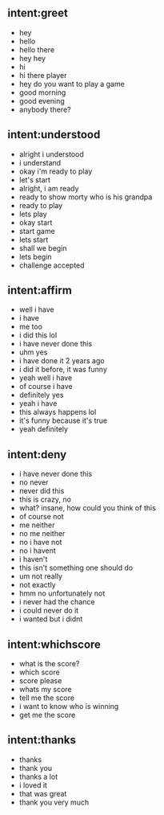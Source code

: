 ## intent:greet
- hey
- hello
- hello there
- hey hey
- hi
- hi there player
- hey do you want to play a game
- good morning
- good evening
- anybody there?

## intent:understood
- alright i understood
- i understand
- okay i'm ready to play 
- let's start
- alright, i am ready
- ready to show morty who is his grandpa
- ready to play
- lets play
- okay start
- start game
- lets start
- shall we begin
- lets begin
- challenge accepted

## intent:affirm
- well i have
- i have
- me too
- i did this lol
- i have never done this
- uhm yes
- i have done it 2 years ago
- i did it before, it was funny
- yeah well i have
- of course i have
- definitely yes
- yeah i have
- this always happens lol
- it's funny because it's true
- yeah definitely

## intent:deny
- i have never done this
- no never
- never did this
- this is crazy, no
- what? insane, how could you think of this
- of course not
- me neither
- no me neither
- no i have not
- no i havent
- i haven't
- this isn't something one should do
- um not really
- not exactly
- hmm no unfortunately not
- i never had the chance
- i could never do it
- i wanted but i didnt

## intent:whichscore
- what is the score?
- which score
- score please
- whats my score
- tell me the score
- i want to know who is winning
- get me the score

## intent:thanks
- thanks
- thank you
- thanks a lot
- i loved it
- that was great
- thank you very much
